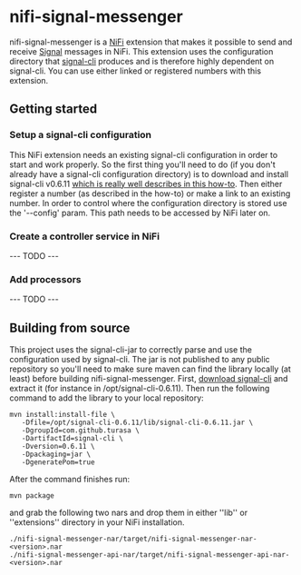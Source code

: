 # nifi-signal-messenger

nifi-signal-messenger is a [NiFi](https://nifi.apache.org) extension that makes it possible to
send and receive [Signal](https://signal.org/) messages in NiFi. This extension uses the configuration directory
that [signal-cli](https://github.com/AsamK/signal-cli) produces and is therefore highly dependent on 
signal-cli. You can use either linked or registered numbers with this extension.

## Getting started

### Setup a signal-cli configuration
This NiFi extension needs an existing signal-cli configuration in order to start and work properly.
So the first thing you'll need to do (if you don't already have a signal-cli configuration directory) is to
download and install signal-cli v0.6.11 [which is really well describes in this how-to](https://github.com/AsamK/signal-cli/wiki/HowToUbuntu).
Then either register a number (as described in the how-to) or make a link to an existing number.
In order to control where the configuration directory is stored use the '--config' param. This
path needs to be accessed by NiFi later on.

### Create a controller service in NiFi
--- TODO ---

### Add processors
--- TODO ---

## Building from source

This project uses the signal-cli-jar to correctly parse and use the configuration used by signal-cli.
The jar is not published to any public repository so you'll need to make sure maven can find
the library locally (at least) before building nifi-signal-messenger. First, [download signal-cli](https://github.com/AsamK/signal-cli/releases) 
and extract it (for instance in /opt/signal-cli-0.6.11). Then run the following command to add the library
to your local repository:

	mvn install:install-file \
	   -Dfile=/opt/signal-cli-0.6.11/lib/signal-cli-0.6.11.jar \
	   -DgroupId=com.github.turasa \
	   -DartifactId=signal-cli \
	   -Dversion=0.6.11 \
	   -Dpackaging=jar \
	   -DgeneratePom=true

After the command finishes run:
 
	mvn package

and grab the following two nars and drop them in either ''lib'' or ''extensions'' directory in your
NiFi installation.

	./nifi-signal-messenger-nar/target/nifi-signal-messenger-nar-<version>.nar 
	./nifi-signal-messenger-api-nar/target/nifi-signal-messenger-api-nar-<version>.nar
